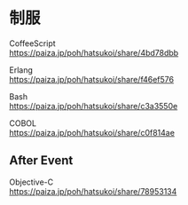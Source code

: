 制服
====

CoffeeScript  
https://paiza.jp/poh/hatsukoi/share/4bd78dbb  
  
  
Erlang  
https://paiza.jp/poh/hatsukoi/share/f46ef576  
  
  
Bash  
https://paiza.jp/poh/hatsukoi/share/c3a3550e  
  
  
COBOL  
https://paiza.jp/poh/hatsukoi/share/c0f814ae   
  
  
After Event
-----------
  
  
Objective-C  
https://paiza.jp/poh/hatsukoi/share/78953134  
  
